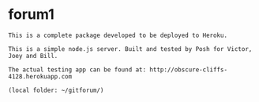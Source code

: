 forum1
======

    This is a complete package developed to be deployed to Heroku.

    This is a simple node.js server. Built and tested by Posh for Victor, Joey and Bill.

    The actual testing app can be found at: http://obscure-cliffs-4128.herokuapp.com

    (local folder: ~/gitforum/)
